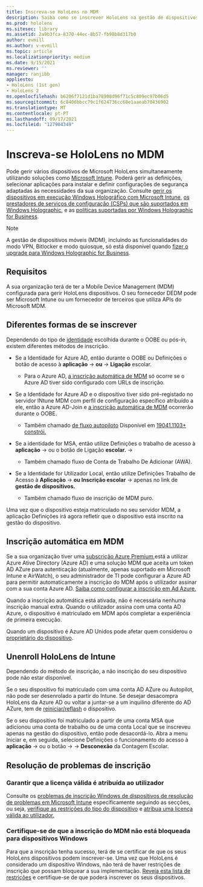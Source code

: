 ```yaml
---
title: Inscreva-se HoloLens no MDM
description: Saiba como se inscrever HoloLens na gestão de dispositivos móveis (MDM) para uma gestão mais fácil de vários dispositivos.
ms.prod: hololens
ms.sitesec: library
ms.assetid: 2a9b3fca-8370-44ec-8b57-fb98b8d317b0
author: evmill
ms.author: v-evmill
ms.topic: article
ms.localizationpriority: medium
ms.date: 9/15/2021
ms.reviewer: ''
manager: ranjibb
appliesto:
- HoloLens (1st gen)
- HoloLens 2
ms.openlocfilehash: b6206f7121d1ba78908d96f71c5c809ec97b06d5
ms.sourcegitcommit: 6c8406bbcc79c1f624736cc68e1aaeab70436902
ms.translationtype: MT
ms.contentlocale: pt-PT
ms.lasthandoff: 09/17/2021
ms.locfileid: "127904349"
---
```

# <a name="enroll-hololens-in-mdm"></a>Inscreva-se HoloLens no MDM

Pode gerir vários dispositivos de Microsoft HoloLens simultaneamente utilizando soluções como [Microsoft Intune](/intune/windows-holographic-for-business). Poderá gerir as definições, selecionar aplicações para instalar e definir configurações de segurança adaptadas às necessidades da sua organização. Consulte [gerir os dispositivos em execução Windows Holográfico com Microsoft Intune,](/intune/windows-holographic-for-business) [os prestadores de serviços de configuração (CSPs) que são suportados em Windows Holographic](https://msdn.microsoft.com/windows/hardware/commercialize/customize/mdm/configuration-service-provider-reference#hololens), e as [políticas suportadas por Windows Holographic for Business](https://msdn.microsoft.com/windows/hardware/commercialize/customize/mdm/policy-configuration-service-provider#hololenspolicies).

> [!NOTE]
> A gestão de dispositivos móveis (MDM), incluindo as funcionalidades do modo VPN, Bitlocker e modo quiosque, só está disponível quando [fizer o upgrade para Windows Holographic for Business](hololens1-upgrade-enterprise.md).

## <a name="requirements"></a>Requisitos

 A sua organização terá de ter a Mobile Device Management (MDM) configurada para gerir HoloLens dispositivos. O seu fornecedor DEDM pode ser Microsoft Intune ou um fornecedor de terceiros que utiliza APIs do Microsoft MDM.

## <a name="different-ways-to-enroll"></a>Diferentes formas de se inscrever

Dependendo do tipo de [identidade](hololens-identity.md) escolhida durante o OOBE ou pós-in, existem diferentes métodos de inscrição.

- Se a Identidade for Azure AD, então durante o OOBE ou Definições o botão de acesso à **aplicação**  ->  **ou**  ->  **Ligação** escolar.
    - Para o Azure AD, [a inscrição automática de MDM](hololens-enroll-mdm.md#auto-enrollment-in-mdm) só ocorre se o Azure AD tiver sido configurado com URLs de inscrição.

- Se a Identidade for Azure AD e o dispositivo tiver sido pré-registado no servidor INtune MDM com perfil de configuração específico atribuído a ele, então a Azure AD-Join e [a inscrição automática de MDM](hololens-enroll-mdm.md#auto-enrollment-in-mdm) ocorrerão durante o OOBE.
    - Também chamado [de fluxo autopiloto](hololens2-autopilot.md) Disponível em [19041.1103+ constrói.](hololens-release-notes.md#windows-holographic-version-2004)


- Se a identidade for MSA, então utilize Definições o trabalho de acesso à **aplicação**  ->  ou o botão de Ligação **escolar.**  ->  
    - Também chamado fluxo de Conta de Trabalho De Adicionar (AWA).
- Se a Identidade for Utilizador Local, então utilize Definições Trabalho de Acesso à **Aplicação**  ->  **ou Inscrição escolar**  ->  apenas no link de **gestão de dispositivos.**
    - Também chamado fluxo de inscrição de MDM puro.

Uma vez que o dispositivo esteja matriculado no seu servidor MDM, a aplicação Definições irá agora refletir que o dispositivo está inscrito na gestão do dispositivo.

## <a name="auto-enrollment-in-mdm"></a>Inscrição automática em MDM

Se a sua organização tiver uma [subscrição Azure Premium,](https://azure.microsoft.com/overview/)está a utilizar Azure Ative Directory (Azure AD) e uma solução MDM que aceita um token AD AZure para autenticação (atualmente, apenas suportado em Microsoft Intune e AirWatch), o seu administrador de TI pode configurar a Azure AD para permitir automaticamente a inscrição do MDM após o utilizador assinar com a sua conta Azure AD. [Saiba como configurar a inscrição em Ad Azure.](/mem/intune/enrollment/windows-enroll#enable-windows-10-automatic-enrollment)

Quando a inscrição automática está ativada, não é necessária nenhuma inscrição manual extra. Quando o utilizador assina com uma conta AD Azure, o dispositivo é matriculado em MDM após completar a experiência de primeira execução.

Quando um dispositivo é Azure AD Unidos pode afetar quem considerou o [proprietário do dispositivo](security-adminless-os.md#device-owner).

## <a name="unenroll-hololens-from-intune"></a>Unenroll HoloLens de Intune

Dependendo do método de inscrição, a não inscrição do seu dispositivo pode não estar disponível.

Se o seu dispositivo foi matriculado com uma conta AD AZure ou Autopilot, não pode ser desenrolado a partir do Intune. Se desejar desacompra HoloLens da Azure AD ou voltar a juntar-se a um inquilino diferente do AD AZure, tem de [reiniciar/reflash](hololens-recovery.md#reset-the-device) o dispositivo.

Se o seu dispositivo foi matriculado a partir de uma conta MSA que adicionou uma conta de trabalho ou de uma conta Local que se inscreveu apenas na gestão do dispositivo, então pode desacordá-lo. Abra a menu Iniciar e, em seguida, selecione Definições o funcionamento do acesso à **aplicação**  ->  ou o botão  ->    ->  **Desconexão** da Contagem Escolar.

## <a name="enrollment-troubleshooting"></a>Resolução de problemas de inscrição

### <a name="ensure-valid-license-is-assigned-to-the-user"></a>Garantir que a licença válida é atribuída ao utilizador

Consulte os [problemas de inscrição Windows de dispositivos de resolução de problemas em Microsoft Intune](/troubleshoot/mem/intune/troubleshoot-windows-enrollment-errors) especificamente seguindo as secções, ou seja, [verifique as restrições do tipo do dispositivo](/troubleshoot/mem/intune/troubleshoot-windows-enrollment-errors#check-device-type-restrictions) e [atribua uma licença válida ao utilizador.](/troubleshoot/mem/intune/troubleshoot-windows-enrollment-errors#assign-a-valid-license-to-the-user)

### <a name="ensure-that-mdm-enrollment-isnt-blocked-for-windows-devices"></a>Certifique-se de que a inscrição do MDM não está bloqueada para dispositivos Windows

Para que a inscrição tenha sucesso, terá de se certificar de que os seus HoloLens dispositivos podem inscrever-se. Uma vez que HoloLens é considerado um dispositivo Windows, não terá de haver restrições de inscrição que possam bloquear a sua implementação. [Reveja esta lista de restrições](/mem/intune/enrollment/enrollment-restrictions-set) e certifique-se de que poderá inscrever os seus dispositivos.